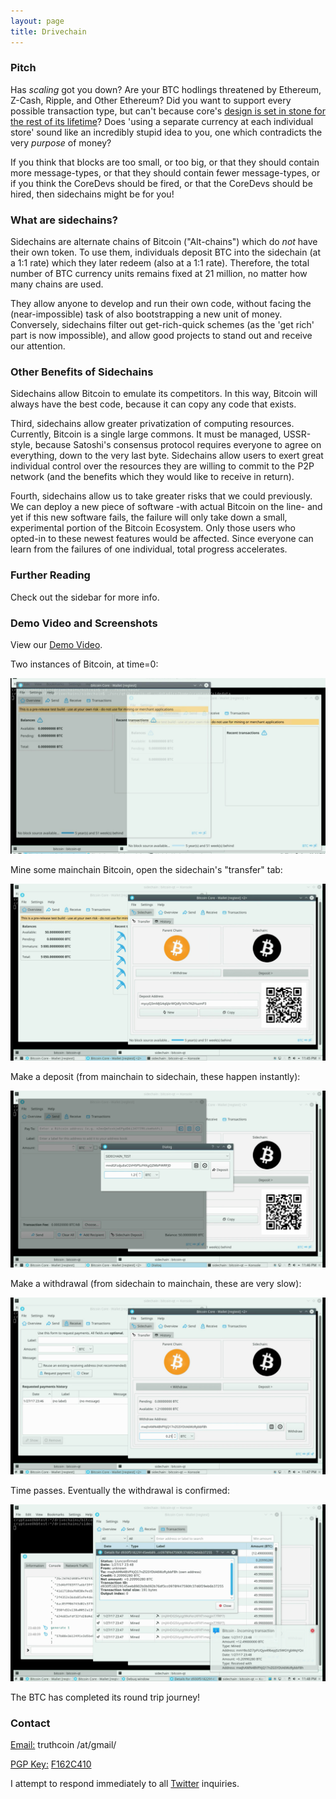 ```yaml
---
layout: page
title: Drivechain
---
```



### Pitch

Has *scaling* got you down? Are your BTC hodlings threatened by Ethereum, Z-Cash, Ripple, and Other Ethereum? Did you want to support every possible transaction type, but can't because core's [design is set in stone for the rest of its lifetime](http://satoshi.nakamotoinstitute.org/posts/bitcointalk/126/#selection-21.69-21.214)? Does 'using a separate currency at each individual store' sound like an incredibly stupid idea to you, one which contradicts the very *purpose* of money?

If you think that blocks are too small, or too big, or that they should contain more message-types, or that they should contain fewer message-types, or if you think the CoreDevs should be fired, or that the CoreDevs should be hired, then sidechains might be for you!


### What are sidechains?

Sidechains are alternate chains of Bitcoin ("Alt-chains") which do *not* have their own token. To use them, individuals deposit BTC into the sidechain (at a 1:1 rate) which they later redeem (also at a 1:1 rate). Therefore, the total number of BTC currency units remains fixed at 21 million, no matter how many chains are used.

They allow anyone to develop and run their own code, without facing the (near-impossible) task of also bootstrapping a new unit of money. Conversely, sidechains filter out get-rich-quick schemes (as the 'get rich' part is now impossible), and allow good projects to stand out and receive our attention.


### Other Benefits of Sidechains

Sidechains allow Bitcoin to emulate its competitors. In this way, Bitcoin will always have the best code, because it can copy any code that exists.

Third, sidechains allow greater privatization of computing resources. Currently, Bitcoin is a single large commons. It must be managed, USSR-style, because Satoshi's consensus protocol requires everyone to agree on everything, down to the very last byte. Sidechains allow users to exert great individual control over the resources they are willing to commit to the P2P network (and the benefits which they would like to receive in return).

Fourth, sidechains allow us to take greater risks that we could previously. We can deploy a new piece of software -with actual Bitcoin on the line- and yet if this new software fails, the failure will only take down a small, experimental portion of the Bitcoin Ecosystem. Only those users who opted-in to these newest features would be affected. Since everyone can learn from the failures of one individual, total progress accelerates.

### Further Reading

Check out the sidebar for more info.

### Demo Video and Screenshots

View our [Demo Video](https://drive.google.com/file/d/0B0apsclL6jccNEViRy00TThJd2M/view).

Two instances of Bitcoin, at time=0:

![shot-1](/media/shot-1.png)

Mine some mainchain Bitcoin, open the sidechain's "transfer" tab:

![shot-2](/media/shot-2.png)

Make a deposit (from mainchain to sidechain, these happen instantly):

![shot-3](/media/shot-3.png)

Make a withdrawal (from sidechain to mainchain, these are very slow):

![shot-4](/media/shot-4.png)

Time passes. Eventually the withdrawal is confirmed:

![shot-5](/media/shot-5.png)

The BTC has completed its round trip journey!

### Contact

<p><u>Email:</u> truthcoin /at/gmail/</p>
<p><u>PGP Key:</u> <a href="https://pgp.mit.edu/pks/lookup?op=get&search=0xAA4B3330F162C410">F162C410</a></p>
<p>I attempt to respond immediately to all <a href="https://twitter.com/Truthcoin">Twitter</a> inquiries.</p>

